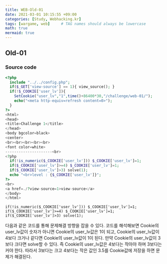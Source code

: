 ```yaml
---
title: WEB-Old-01
date: 2021-03-01 10:15:55 +09:00
categories: [Study, Webhacking.kr]
tags: [wargame, web]     # TAG names should always be lowercase
math: true
mermaid: true
---
```


## Old-01
### Source code
```php
<?php
  include "../../config.php";
  if($_GET['view-source'] == 1){ view_source(); }
  if(!$_COOKIE['user_lv']){
    SetCookie("user_lv","1",time()+86400*30,"/challenge/web-01/");
    echo("<meta http-equiv=refresh content=0>");
  }
?>
<html>
<head>
<title>Challenge 1</title>
</head>
<body bgcolor=black>
<center>
<br><br><br><br><br>
<font color=white>
---------------------<br>
<?php
  if(!is_numeric($_COOKIE['user_lv'])) $_COOKIE['user_lv']=1;
  if($_COOKIE['user_lv']>=4) $_COOKIE['user_lv']=1;
  if($_COOKIE['user_lv']>3) solve(1);
  echo "<br>level : {$_COOKIE['user_lv']}";
?>
<br>
<a href=./?view-source=1>view-source</a>
</body>
</html>
```

```if(!is_numeric($_COOKIE['user_lv'])) $_COOKIE['user_lv']=1;```<br>
```if($_COOKIE['user_lv']>=4) $_COOKIE['user_lv']=1;```<br>
```if($_COOKIE['user_lv']>3) solve(1);```<br>

다음과 같은 코드를 통해 문제해결 방향을 잡을 수 있다. 코드를 해석해보면 Cookie의 user_lv값이 숫자가 아니면 Cookie의 user_lv값은 1이 되고, Cookie의 user_lv값이 4보다 크거나 같다면 Cookie의 user_lv값이 1이 된다. 만약 Cookie의 user_lv값이 3보다 크다면 solve할 수 있다.
즉 Cookie의 user_lv값은 4보다는 작아야 하며 3보다는 커야 한다. 따라서 3보다는 크고 4보다는 작은 값인 3.5를 Cookie값에 저장을 하면 문제가 해결된다.